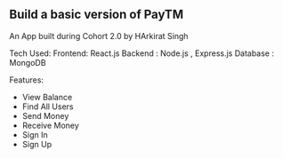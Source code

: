 
## Build a basic version of PayTM
An App built during Cohort 2.0 by HArkirat Singh

Tech Used:
Frontend: React.js
Backend : Node.js , Express.js
Database : MongoDB


Features:
- View Balance
- Find All Users 
- Send Money
- Receive Money
- Sign In
- Sign Up
